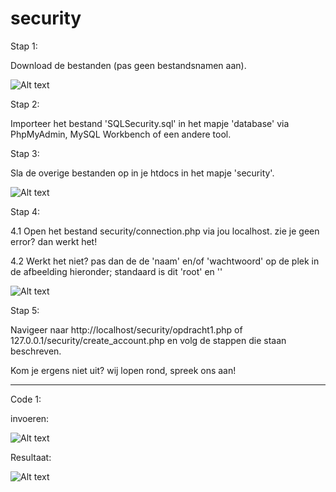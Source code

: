 # security


Stap 1:

Download de bestanden (pas geen bestandsnamen aan).

![Alt text](https://puu.sh/uM79R.png)

Stap 2:

Importeer het bestand 'SQLSecurity.sql' in het mapje 'database' via PhpMyAdmin, MySQL Workbench of een andere tool.

Stap 3:

Sla de overige bestanden op in je htdocs in het mapje 'security'. 

![Alt text](https://puu.sh/uM6Oe.png)

Stap 4:

4.1 Open het bestand security/connection.php via jou localhost. zie je geen error? dan werkt het!

4.2 Werkt het niet? pas dan de de 'naam' en/of 'wachtwoord' op de plek in de afbeelding hieronder; standaard is dit 'root' en ''

![Alt text](https://puu.sh/uM7CF.png)

Stap 5:

Navigeer naar http://localhost/security/opdracht1.php of 127.0.0.1/security/create_account.php en volg de stappen die staan beschreven.

Kom je ergens niet uit? wij lopen rond, spreek ons aan!


--------------------------------------------------------------------------------------------------------------------------------

Code 1:

invoeren:

![Alt text](https://puu.sh/uLBfd.jpg)

Resultaat:

![Alt text](https://puu.sh/uLBgl.jpg)

